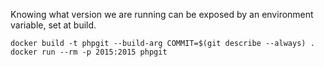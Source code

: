 Knowing what version we are running can be exposed by an environment variable,
set at build.

	docker build -t phpgit --build-arg COMMIT=$(git describe --always) .
	docker run --rm -p 2015:2015 phpgit
